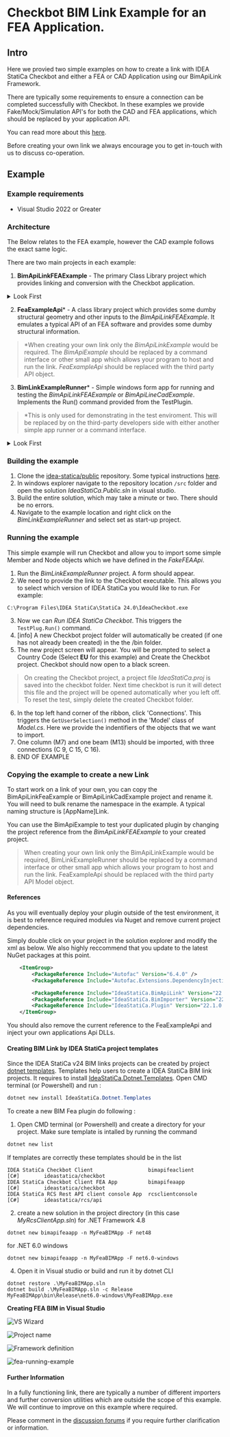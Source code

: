 # Checkbot BIM Link Example for an FEA Application.

## Intro

Here we provied two simple examples on how to create a link with IDEA StatiCa Checkbot and either a FEA or CAD Application using our BimApiLink Framework. 

There are typically some requirements to ensure a connection can be completed successfully with Checkbot. In these examples we provide Fake/Mock/Simulation API's for both the CAD and FEA applications, which should be replaced by your application API.

You can read more about this [here](https://github.com/idea-statica/ideastatica-public/wiki/Linking-an-Application-with-Checkbot).

Before creating your own link we always encourage you to get in-touch with us to discuss co-operation. 

## Example

### Example requirements

- Visual Studio 2022 or Greater

### Architecture

The Below relates to the FEA example, however the CAD example follows the exact same logic.

There are two main projects in each example:

1. **BimApiLinkFEAExample** - The primary Class Library project which provides linking and conversion with the Checkbot application.  

<details>
  <summary>Look First</summary>
  
	Look at TestPlugin.cs to get started. The Run() method is the primary method which will be called from your application. 

### Dependency Injection
Our BimLinkFramework relys on automatic dependency injection. We use [Autofac](https://autofac.readthedocs.io/en/latest/integration/aspnetcore.html) for this. Within the BuildContainer() method we define the instances used in the plugin.

</details>

2. **FeaExampleApi*** - A class library project which provides some dumby structural geometry and other inputs to the *BimApiLinkFEAExample*. It emulates a typical API of an FEA software and provides some dumby structural information. 

> *When creating your own link only the *BimApiLinkExample* would be required. The *BimApiExample* should be replaced by a command interface or other small app which allows your program to host and run the link. *FeaExampleApi* should be replaced with the third party API object.


3. **BimLinkExampleRunner*** - Simple windows form app for running and testing the *BimApiLinkFEAExample* or *BimApiLineCadExample*. Implements the Run() command provided from the TestPlugin.

> *This is only used for demonstrating in the test enviroment. This will be replaced by on the third-party developers side with either another simple app runner or a command interface.

<details>
  <summary>Look First</summary>
  
	Navigate to the folder ViewModels > MainWindowViewModel.cs. The MainWindowViewModel class provides a method called OnRunCheckbot() which implements the TestPlugin.Run() method. The FEAExampleApi is provide to the TestPlugin. 

</details>


### Building the example

1. Clone the [idea-statica/public](https://github.com/idea-statica/ideastatica-public) repository. Some typical instructions [here](https://docs.github.com/en/repositories/creating-and-managing-repositories/cloning-a-repository?tool=desktop).
2. In windows explorer navigate to the repository location `/src` folder and open the solution *IdeaStatiCa.Public.sln* in visual studio.
3. Build the entire solution, which may take a minute or two. There should be no errors. 
4. Navigate to the example location and right click on the *BimLinkExampleRunner* and select set as start-up project.

### Running the example

This simple example will run Checkbot and allow you to import some simple Member and Node objects which we have defined in the *FakeFEAApi*.

1. Run the *BimLinkExampleRunner* project. A form should appear. 
2. We need to provide the link to the Checkbot executable. This allows you to select which version of IDEA StatiCa you would like to run. For example:

```text
C:\Program Files\IDEA StatiCa\StatiCa 24.0\IdeaCheckbot.exe
```

3. Now we can *Run IDEA StatiCa Checkbot*. This triggers the `TestPlug.Run()` command. 
4. [info] A new Checkbot project folder will automatically be created (if one has not already been created) in the the /bin folder. 
5. The new project screen will appear. You will be prompted to select a Country Code (Select **EU** for this example) and Create the Checkbot project. Checkbot should now open to a black screen.

> On creating the Checkbot project, a project file *IdeaStatiCa.proj* is saved into the checkbot folder. Next time checkbot is run it will detect this file and the project will be opened automatically wher you left off. To reset the test, simply delete the created Checkbot folder.

6. In the top left hand corner of the ribbon, click 'Connections'. This triggers the `GetUserSelection()` method in the 'Model' class of *Model.cs*. Here we provide the indentifiers of the objects that we want to import.
7. One column (M7) and one beam (M13) should be imported, with three connections (C 9, C 15, C 16). 
8. END OF EXAMPLE

### Copying the example to create a new Link 

To start work on a link of your own, you can copy the BimApiLinkFeaExample or BimApiLinkCadExample project and rename it. You will need to bulk rename the namespace in the example. A typical naming structure is [AppName]Link. 

You can use the BimApiExample to test your duplicated plugin by changing the project reference from the *BimApiLinkFEAExample* to your created project.

> When creating your own link only the BimApiLinkExample would be required, BimLinkExampleRunner should be replaced by a command interface or other small app which allows your program to host and run the link. FeaExampleApi should be replaced with the third party API Model object.

#### References

As you will eventually deploy your plugin outside of the test environment, it is best to reference required modules via Nuget and remove current project dependencies.  

Simply double click on your project in the solution explorer and modify the xml as below. We also highly reccommend that you update to the latest NuGet packages at this point.

```xml
	<ItemGroup>
		<PackageReference Include="Autofac" Version="6.4.0" />
		<PackageReference Include="Autofac.Extensions.DependencyInjection" Version="8.0.0" />

		<PackageReference Include="IdeaStatiCa.BimApiLink" Version="22.1.0.3519" />
		<PackageReference Include="IdeaStatiCa.BimImporter" Version="22.1.0.3519" />
		<PackageReference Include="IdeaStatiCa.Plugin" Version="22.1.0.3519" />
	</ItemGroup>
```

You should also remove the current reference to the FeaExampleApi and inject your own applications Api DLLs. 

#### Creating BIM Link by IDEA StatiCa project templates

Since the IDEA StatiCa v24 BIM links projects can be created by project [dotnet templates](https://learn.microsoft.com/en-us/dotnet/core/tools/custom-templates). Templates help users to create a IDEA StatiCa BIM link projects. It requires to install [IdeaStatiCa.Dotnet.Templates](https://www.nuget.org/packages/IdeaStatiCa.Dotnet.Templates/). Open CMD terminal (or Powershell) and run :

```powershell
dotnet new install IdeaStatiCa.Dotnet.Templates
```

To create a new BIM Fea plugin do following :


1. Open CMD terminal (or Powershell) and create a directory for your project. Make sure template is intalled by running the command

```powershell
dotnet new list
```

If templates are correctly these templates should be in the list

```
IDEA StatiCa Checkbot Client                  bimapifeaclient             [C#]        ideastatica/checkbot
IDEA StatiCa Checkbot Client FEA App          bimapifeaapp                [C#]        ideastatica/checkbot
IDEA StatiCa RCS Rest API client console App  rcsclientconsole            [C#]        ideastatica/rcs/api
```

2. create a new solution in the project directory (in this case _MyRcsClientApp.sln_) for .NET Framework 4.8
```
dotnet new bimapifeaapp -n MyFeaBIMApp -F net48
```

for .NET 6.0 windows
```
dotnet new bimapifeaapp -n MyFeaBIMApp -F net6.0-windows
```

4. Open it in Visual studio or build and run it by dotnet CLI

```
dotnet restore .\MyFeaBIMApp.sln
dotnet build .\MyFeaBIMApp.sln -c Release
MyFeaBIMApp\bin\Release\net6.0-windows\MyFeaBIMApp.exe
```

__Creating FEA BIM in Visual Studio__

![VS Wizard](../../..//docs/Images/vs-idea-templates.png?raw=true "VS Wizard")

![Project name](../../..//docs/Images/sln-fea-configuration.png?raw=true "Project name")

![Framework definition](../../..//docs/Images/framework-definition.png?raw=true "Framework definition")

![fea-running-example](../../..//docs/Images/fea-running-example.png?raw=true "fea-running-example")

#### Further Information

In a fully functioning link, there are typically a number of different importers and further conversion utilities which are outside the scope of this example. We will continue to improve on this example where required. 

Please comment in the [discussion forums](https://github.com/idea-statica/ideastatica-public/discussions/categories/bim-api-link-disscusion) if you require further clarification or information.







